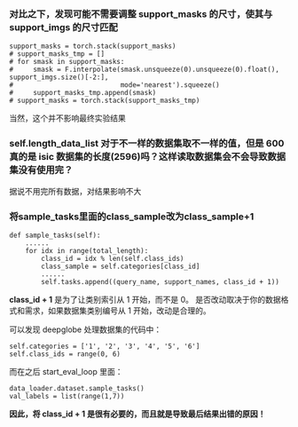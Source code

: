 ### 对比之下，发现可能不需要调整 support_masks 的尺寸，使其与 support_imgs 的尺寸匹配
```
support_masks = torch.stack(support_masks)
# support_masks_tmp = []
# for smask in support_masks:
#     smask = F.interpolate(smask.unsqueeze(0).unsqueeze(0).float(), support_imgs.size()[-2:],
#                           mode='nearest').squeeze()
#     support_masks_tmp.append(smask)
# support_masks = torch.stack(support_masks_tmp)
```
当然，这个并不影响最终实验结果

### self.length_data_list 对于不一样的数据集取不一样的值，但是 600 真的是 isic 数据集的长度(2596)吗？这样读取数据集会不会导致数据集没有使用完？
据说不用完所有数据，对结果影响不大

### 将sample_tasks里面的class_sample改为class_sample+1

```
def sample_tasks(self):
    ......
    for idx in range(total_length):
        class_id = idx % len(self.class_ids)
        class_sample = self.categories[class_id]
        ......
        self.tasks.append((query_name, support_names, class_id + 1))
```

**class_id + 1** 是为了让类别索引从 1 开始，而不是 0。
是否改动取决于你的数据格式和需求，如果数据集类别编号从 1 开始，改动是合理的。

可以发现 deepglobe 处理数据集的代码中：
```
self.categories = ['1', '2', '3', '4', '5', '6']
self.class_ids = range(0, 6)
```
而在之后 start_eval_loop 里面：
```
data_loader.dataset.sample_tasks()
val_labels = list(range(1,7))
```
**因此，将 class_id + 1 是很有必要的，而且就是导致最后结果出错的原因！**
